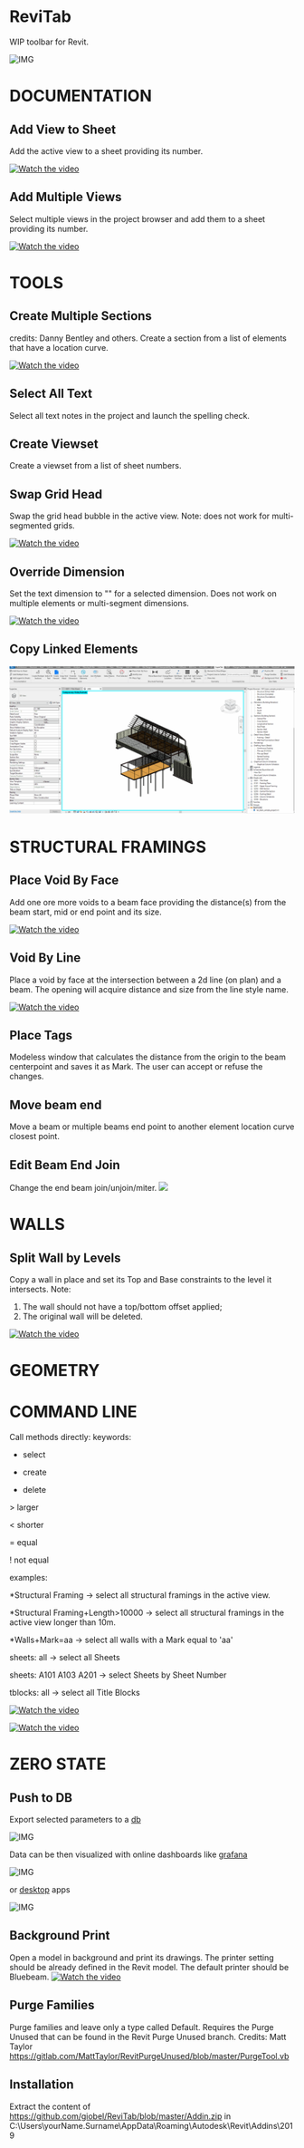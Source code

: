 # ReviTab
WIP toolbar for Revit. 

![IMG](https://i.imgur.com/IHdWlXS.png)

# DOCUMENTATION

## Add View to Sheet
Add the active view to a sheet providing its number.

[![Watch the video](https://img.youtube.com/vi/adpGT6SKGek/maxresdefault.jpg)](https://youtu.be/adpGT6SKGek)

## Add Multiple Views
Select multiple views in the project browser and add them to a sheet providing its number.

[![Watch the video](https://img.youtube.com/vi/nmRzktJehwo/maxresdefault.jpg)](https://youtu.be/nmRzktJehwo)

# TOOLS

## Create Multiple Sections
credits: Danny Bentley and others. Create a section from a list of elements that have a location curve.

[![Watch the video](https://img.youtube.com/vi/mj504sYGDZM/maxresdefault.jpg)](https://youtu.be/mj504sYGDZM)

## Select All Text
Select all text notes in the project and launch the spelling check.

## Create Viewset
Create a viewset from a list of sheet numbers.

## Swap Grid Head
Swap the grid head bubble in the active view. Note: does not work for multi-segmented grids.

[![Watch the video](https://img.youtube.com/vi/bHYYYyHRt1o/maxresdefault.jpg)](https://youtu.be/bHYYYyHRt1o)

## Override Dimension
Set the text dimension to "" for a selected dimension. Does not work on multiple elements or multi-segment dimensions.

[![Watch the video](https://img.youtube.com/vi/OwpogSyYWfg/maxresdefault.jpg)](https://youtu.be/OwpogSyYWfg)

## Copy Linked Elements
![alt text](images/copyLinkedElements.gif)

# STRUCTURAL FRAMINGS

## Place Void By Face
Add one ore more voids to a beam face providing the distance(s) from the beam start, mid or end point and its size.

[![Watch the video](https://img.youtube.com/vi/fi9HgS9kjw4/maxresdefault.jpg)](https://youtu.be/fi9HgS9kjw4)

## Void By Line
Place a void by face at the intersection between a 2d line (on plan) and a beam. The opening will acquire distance and size from the line style name.

[![Watch the video](https://img.youtube.com/vi/jvsqUJG3uHA/maxresdefault.jpg)](https://youtu.be/jvsqUJG3uHA)

## Place Tags
Modeless window that calculates the distance from the origin to the beam centerpoint and saves it as Mark. The user can accept or refuse the changes.

## Move beam end
Move a beam or multiple beams end point to another element location curve closest point.

## Edit Beam End Join
Change the end beam join/unjoin/miter.
![](https://i.imgur.com/7fruopZ.png)

# WALLS

## Split Wall by Levels
Copy a wall in place and set its Top and Base constraints to the level it intersects. 
Note: 
1. The wall should not have a top/bottom offset applied; 
2. The original wall will be deleted. 

[![Watch the video](https://img.youtube.com/vi/gcMeTedRd2o/maxresdefault.jpg)](https://youtu.be/gcMeTedRd2o)

# GEOMETRY

# COMMAND LINE

Call methods directly:
keywords: 
* select
+ create
- delete

\> larger

< shorter

= equal

! not equal

examples:

\*Structural Framing -> select all structural framings in the active view.

\*Structural Framing+Length>10000 -> select all structural framings in the active view longer than 10m. 

\*Walls+Mark=aa -> select all walls with a Mark equal to 'aa'

sheets: all -> select all Sheets

sheets: A101 A103 A201 -> select Sheets by Sheet Number

tblocks: all -> select all Title Blocks

[![Watch the video](https://img.youtube.com/vi/axukGCgBRys/maxresdefault.jpg)](https://youtu.be/axukGCgBRys)

[![Watch the video](https://img.youtube.com/vi/56_nDryHPzA/maxresdefault.jpg)](https://youtu.be/56_nDryHPzA)

# ZERO STATE

## Push to DB
Export selected parameters to a [db](https://remotemysql.com)

![IMG](https://i.imgur.com/DLuhkuM.png)

Data can be then visualized with online dashboards like [grafana](https://giobel.grafana.net/d/TS8vWBriz/project-2?orgId=1) 

![IMG](https://i.imgur.com/QzCrmAW.png)

or [desktop](https://github.com/giobel/rvtDashboard) apps

![IMG](https://i.imgur.com/NFat1uW.png)

## Background Print
Open a model in background and print its drawings. The printer setting should be already defined in the Revit model. The default printer should be Bluebeam.
[![Watch the video](https://img.youtube.com/vi/dBtYdCITQhw/maxresdefault.jpg)](https://youtu.be/dBtYdCITQhw)

## Purge Families
Purge families and leave only a type called Default. Requires the Purge Unused that can be found in the Revit Purge Unused branch. Credits: Matt Taylor https://gitlab.com/MattTaylor/RevitPurgeUnused/blob/master/PurgeTool.vb

## Installation
Extract the content of https://github.com/giobel/ReviTab/blob/master/Addin.zip in C:\Users\yourName.Surname\AppData\Roaming\Autodesk\Revit\Addins\2019
